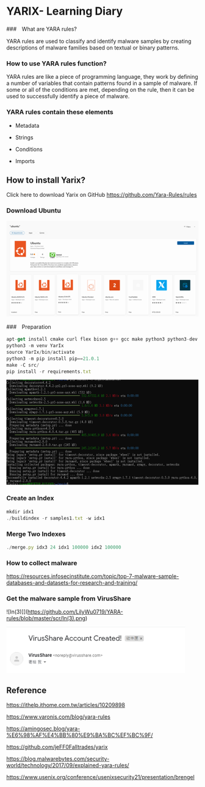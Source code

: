 # YARIX- Learning Diary

###　What are YARA rules?

YARA rules are used to classify and identify malware samples by creating descriptions of malware families based on textual or binary patterns.

### How to use YARA rules function?

YARA rules are like a piece of programming language, they work by defining a number of variables that contain patterns found in a sample of malware. If some or all of the conditions are met, depending on the rule, then it can be used to successfully identify a piece of malware.

### YARA rules contain these elements

- Metadata

- Strings 

- Conditions

- Imports

## How to install Yarix?
Click here to download Yarix on GitHub
https://github.com/Yara-Rules/rules

### Download Ubuntu

![Ubuntu](https://github.com/LilyWu0719/YARA-rules/blob/master/scr/Ubuntu.png)

###　Preparation

```javascript
apt-get install cmake curl flex bison g++ gcc make python3 python3-dev python3-venv zlib1g zlib1g-dev wget
python3 -m venv YarIx
source YarIx/bin/activate
python3 -m pip install pip==21.0.1
make -C src/
pip install -r requirements.txt
```

![In(1)](https://github.com/LilyWu0719/YARA-rules/blob/master/scr/In(1).png)

### Create an Index

```javascript
mkdir idx1
./buildindex -r samples1.txt -w idx1
```

### Merge Two Indexes

```javascript
./merge.py idx3 24 idx1 100000 idx2 100000
```

### How to collect malware
https://resources.infosecinstitute.com/topic/top-7-malware-sample-databases-and-datasets-for-research-and-training/
### Get the malware sample from VirusShare 

![In(3)]](https://github.com/LilyWu0719/YARA-rules/blob/master/scr/In(3).png)

![In(2)](https://github.com/LilyWu0719/YARA-rules/blob/master/scr/In(2).png)

## Reference

https://ithelp.ithome.com.tw/articles/10209898

https://www.varonis.com/blog/yara-rules

https://amingosec.blog/yara-%E6%98%AF%E4%BB%80%E9%BA%BC%EF%BC%9F/

https://github.com/jeFF0Falltrades/yarix

https://blog.malwarebytes.com/security-world/technology/2017/09/explained-yara-rules/

https://www.usenix.org/conference/usenixsecurity21/presentation/brengel
